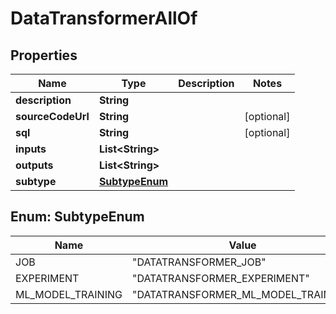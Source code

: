 

# DataTransformerAllOf

## Properties

Name | Type | Description | Notes
------------ | ------------- | ------------- | -------------
**description** | **String** |  | 
**sourceCodeUrl** | **String** |  |  [optional]
**sql** | **String** |  |  [optional]
**inputs** | **List&lt;String&gt;** |  | 
**outputs** | **List&lt;String&gt;** |  | 
**subtype** | [**SubtypeEnum**](#SubtypeEnum) |  | 



## Enum: SubtypeEnum

Name | Value
---- | -----
JOB | &quot;DATATRANSFORMER_JOB&quot;
EXPERIMENT | &quot;DATATRANSFORMER_EXPERIMENT&quot;
ML_MODEL_TRAINING | &quot;DATATRANSFORMER_ML_MODEL_TRAINING&quot;



